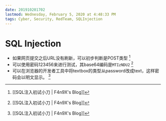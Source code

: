 ```yaml
---
date: 201910201702
lastmod: Wednesday, February 5, 2020 at 4:48:33 PM
tags: Cyber, Security, RedTeam, SQLInjection
---
```

# SQL Injection

* 如果网页提交之后URL没有刷新，可以初步判断是POST类型 [^DE9BDDA9BA32]
* 可以使用密码123456来进行测试，其base64编码是`MTIzNDU2` [^DE9BDDA9BA32]
* 可以在浏览器的开发者工具中将textbox的类型从password改成text，这样密码会以明文显示。 [^DE9BDDA9BA32]


[^DE9BDDA9BA32]: [[SQL注入初试小刀 | F4n9X's Blog]]